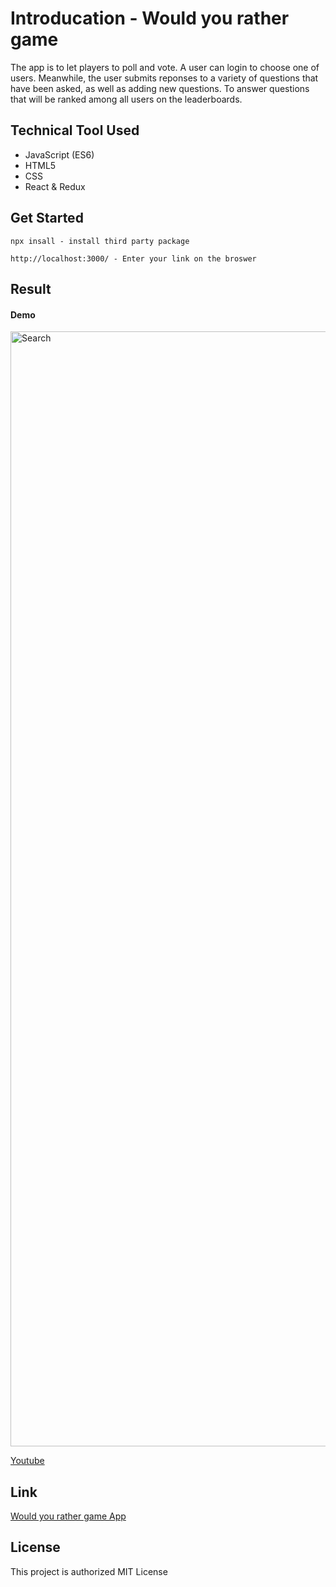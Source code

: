 # Introducation - Would you rather game

The app is to let players to poll and vote. A user can login to choose one of users. Meanwhile, the user submits reponses to a variety of questions that have been asked, as well as adding new questions. To answer questions that will be ranked among all users on the leaderboards. 


## Technical Tool Used

* JavaScript (ES6)
* HTML5
* CSS
* React & Redux

## Get Started

```
npx insall - install third party package
```

```
http://localhost:3000/ - Enter your link on the broswer
```

## Result

#### Demo
<img width="1784" alt="Search" src="https://user-images.githubusercontent.com/17351134/105187759-40c07780-5b87-11eb-9459-be94f616db5b.png">

[Youtube](https://youtu.be/4hBVIb3rV54)

## Link 
[Would you rather game App]()

## License

This project is authorized MIT License
